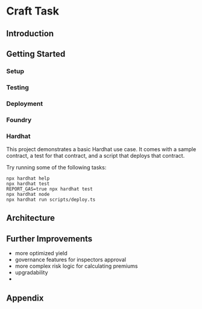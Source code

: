 # Craft Task

## Introduction

## Getting Started

### Setup

### Testing

### Deployment

### Foundry

### Hardhat

This project demonstrates a basic Hardhat use case. It comes with a sample contract, a test for that contract, and a script that deploys that contract.

Try running some of the following tasks:

```shell
npx hardhat help
npx hardhat test
REPORT_GAS=true npx hardhat test
npx hardhat node
npx hardhat run scripts/deploy.ts
```

## Architecture

## Further Improvements

- more optimized yield
- governance features for inspectors approval
- more complex risk logic for calculating premiums
- upgradability
-

## Appendix
